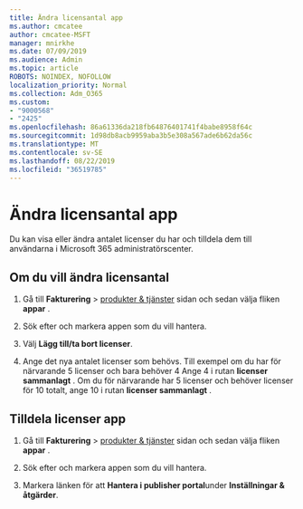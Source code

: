```yaml
---
title: Ändra licensantal app
ms.author: cmcatee
author: cmcatee-MSFT
manager: mnirkhe
ms.date: 07/09/2019
ms.audience: Admin
ms.topic: article
ROBOTS: NOINDEX, NOFOLLOW
localization_priority: Normal
ms.collection: Adm_O365
ms.custom:
- "9000568"
- "2425"
ms.openlocfilehash: 86a61336da218fb64876401741f4babe8958f64c
ms.sourcegitcommit: 1d98db8acb9959aba3b5e308a567ade6b62da56c
ms.translationtype: MT
ms.contentlocale: sv-SE
ms.lasthandoff: 08/22/2019
ms.locfileid: "36519785"
---
```

# <a name="change-app-license-quantity"></a>Ändra licensantal app

Du kan visa eller ändra antalet licenser du har och tilldela dem till användarna i Microsoft 365 administratörscenter. 

## <a name="to-change-license-quantity"></a>Om du vill ändra licensantal

1. Gå till **Fakturering** > [produkter & tjänster](https://go.microsoft.com/fwlink/p/?linkid=842054) sidan och sedan välja fliken **appar** .

2. Sök efter och markera appen som du vill hantera.  

3. Välj **Lägg till/ta bort licenser**.

4. Ange det nya antalet licenser som behövs. Till exempel om du har för närvarande 5 licenser och bara behöver 4 Ange 4 i rutan **licenser sammanlagt** . Om du för närvarande har 5 licenser och behöver licenser för 10 totalt, ange 10 i rutan **licenser sammanlagt** .

## <a name="to-assign-app-licenses"></a>Tilldela licenser app

1. Gå till **Fakturering** > [produkter & tjänster](https://go.microsoft.com/fwlink/p/?linkid=842054) sidan och sedan välja fliken **appar** .

2. Sök efter och markera appen som du vill hantera.  

3. Markera länken för att **Hantera i publisher portal**under **Inställningar & åtgärder**.